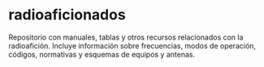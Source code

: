 # radioaficionados
Repositorio con manuales, tablas y otros recursos relacionados con la radioafición. Incluye información sobre frecuencias, modos de operación, códigos, normativas y esquemas de equipos y antenas.
